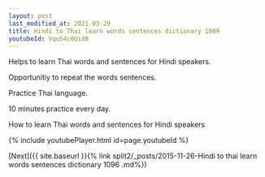 ```yaml
---
layout: post
last_modified_at: 2021-03-29
title: Hindi to Thai learn words sentences dictionary 1009 
youtubeId: VquS4c0Uid8
---
```

 
 
Helps to learn Thai words and sentences for Hindi speakers.

Opportunitiy to repeat the words sentences. 

Practice Thai language. 
 
10 minutes practice every day. 
 
How to learn Thai words and sentences for Hindi speakers 
 
{% include youtubePlayer.html id=page.youtubeId %}
 
 
[Next]({{ site.baseurl }}{% link  split2/_posts/2015-11-26-Hindi to thai learn words sentences dictionary 1096 .md%})
 
